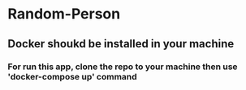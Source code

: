 # Random-Person

##  Docker shoukd be installed in your machine

### For run this app, clone the repo to your machine then use 'docker-compose up' command
